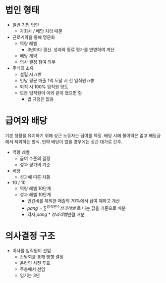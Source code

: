 # 법인 형태

- 일반 기업 법인
  - 자회사 / 배당 처리 때문
- 근로계약을 통해 명문화 
  - 역량 레벨 
    - 3년마다 갱신. 성과와 동료 평가를 반영하여 계산
  - 배당 계약 
  - 의사 결정 참여 의무
- 주식의 소유 
  - 설립 시 $n 빵$ 
  - 인당 평균 매출 1억 도달 시 전 임직원 $n빵$ 
  - 퇴직 시 100% 임직원 양도 
  - 모든 임직원이 이와 같이 했으면 함 
    - 법 규정은 없음 





# 급여와 배당 

기본 생활을 유지하기 위해 상근 노동자는 급여를 책정. 배당 시에 불이익은 없고 배당금에서 제외하는 방식. 만약 배당이 없을 경우에는 상근 대가로 간주. 

- 역량 레벨 
  - 급여 수준의 결정
  - 성과 평가의 기준
- 배당 
  - 성과에 따른 차등
- 10 / 10 
  - 역량 레벨 10단계 
  - 성과 레벨 10단계 
    - 인건비를 제외한 매출의 70%에서 급여 제하고 계산 
    - $pang = \sum^{임직원수} 성과레벨$ 로 나눈 값을 기준으로 배분 
    - 각자 $pang * 성과레벨​$ 만큼 배분

# 의사결정 구조 

- 이사를 임직원이 선임 
  - 간담회를 통해 방향 결정 
  - 온라인 사전 투표
  - 주총에서 선임
  - 임기는 3년 



